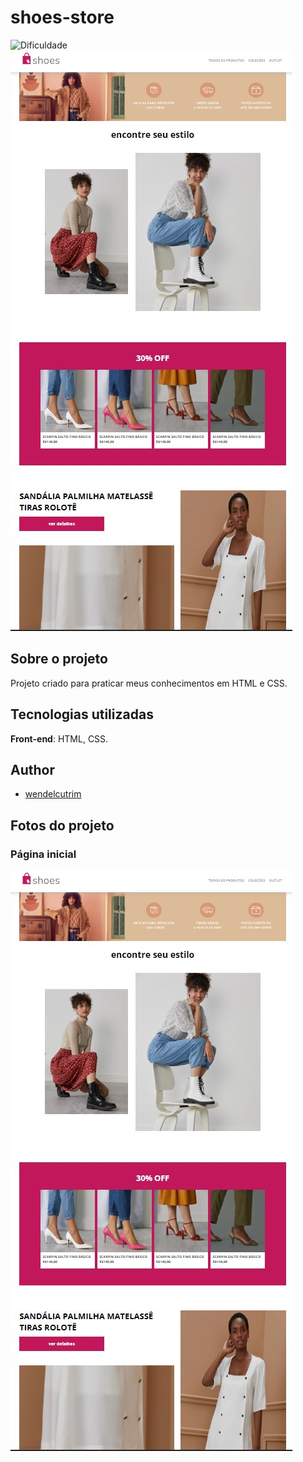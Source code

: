 # shoes-store
![Dificuldade](https://img.shields.io/badge/dificuldade-f%C3%A1cil-blueviolet)
![Landingpage](./public/img/shoes-store-home.jpg)

## Sobre o projeto
Projeto criado para praticar meus conhecimentos em HTML e CSS.

## Tecnologias utilizadas
**Front-end**: HTML, CSS.

## Author
- [wendelcutrim](https://github.com/wendelcutrim)

## Fotos do projeto
### Página inicial
![Landingpage](./public/img/shoes-store-home.jpg)

